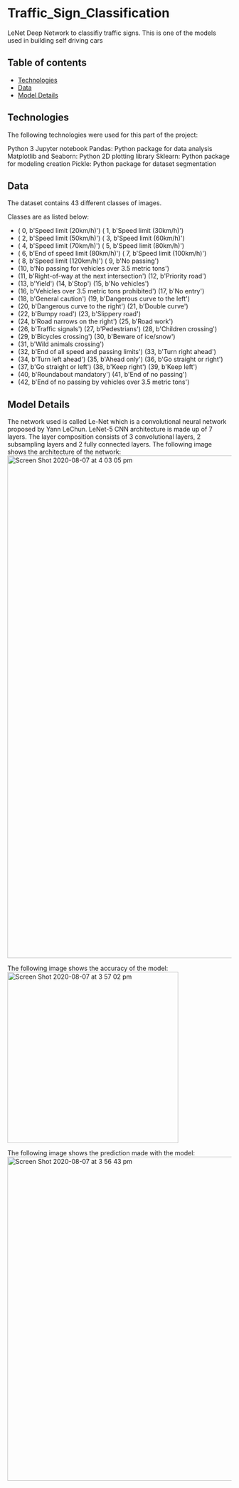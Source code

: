 # Traffic_Sign_Classification
 LeNet Deep Network to classifiy traffic signs. This is one of the models used in building self driving cars
 
 ## Table of contents
* [Technologies](#technologies)
* [Data](#data)
* [Model Details](#modeldetails)

## Technologies
The following technologies were used for this part of the project:

Python 3
Jupyter notebook
Pandas: Python package for data analysis
Matplotlib and Seaborn: Python 2D plotting library
Sklearn: Python package for modeling creation
Pickle: Python package for dataset segmentation 

## Data 
The dataset contains 43 different classes of images.

Classes are as listed below:

* ( 0, b'Speed limit (20km/h)') ( 1, b'Speed limit (30km/h)')
* ( 2, b'Speed limit (50km/h)') ( 3, b'Speed limit (60km/h)')
* ( 4, b'Speed limit (70km/h)') ( 5, b'Speed limit (80km/h)')
* ( 6, b'End of speed limit (80km/h)') ( 7, b'Speed limit (100km/h)')
* ( 8, b'Speed limit (120km/h)') ( 9, b'No passing')
* (10, b'No passing for vehicles over 3.5 metric tons')
* (11, b'Right-of-way at the next intersection') (12, b'Priority road')
* (13, b'Yield') (14, b'Stop') (15, b'No vehicles')
* (16, b'Vehicles over 3.5 metric tons prohibited') (17, b'No entry')
* (18, b'General caution') (19, b'Dangerous curve to the left')
* (20, b'Dangerous curve to the right') (21, b'Double curve')
* (22, b'Bumpy road') (23, b'Slippery road')
* (24, b'Road narrows on the right') (25, b'Road work')
* (26, b'Traffic signals') (27, b'Pedestrians') (28, b'Children crossing')
* (29, b'Bicycles crossing') (30, b'Beware of ice/snow')
* (31, b'Wild animals crossing')
* (32, b'End of all speed and passing limits') (33, b'Turn right ahead')
* (34, b'Turn left ahead') (35, b'Ahead only') (36, b'Go straight or right')
* (37, b'Go straight or left') (38, b'Keep right') (39, b'Keep left')
* (40, b'Roundabout mandatory') (41, b'End of no passing')
* (42, b'End of no passing by vehicles over 3.5 metric tons')

## Model Details
The network used is called Le-Net which is a convolutional neural network proposed by Yann LeChun. LeNet-5 CNN architecture is made up of 7 layers. The layer composition consists of 3 convolutional layers, 2 subsampling layers and 2 fully connected layers.
The following image shows the architecture of the network:
<img width="1129" alt="Screen Shot 2020-08-07 at 4 03 05 pm" src="https://user-images.githubusercontent.com/39994111/89614860-a4e8cb00-d8c8-11ea-9741-3e6f65b09640.png">

The following image shows the accuracy of the model:
<img width="384" alt="Screen Shot 2020-08-07 at 3 57 02 pm" src="https://user-images.githubusercontent.com/39994111/89614908-c5b12080-d8c8-11ea-8ed8-b14d6c436cf8.png">

The following image shows the prediction made with the model:
<img width="728" alt="Screen Shot 2020-08-07 at 3 56 43 pm" src="https://user-images.githubusercontent.com/39994111/89614971-e11c2b80-d8c8-11ea-9418-5344f3c64ebb.png">




